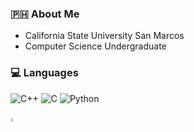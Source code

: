 ### 🇵🇭 About Me
- California State University San Marcos
- Computer Science Undergraduate

### 💻 Languages
![C++](https://img.shields.io/badge/-C++-000?&logo=c%2b%2b&logoColor=00599C)
![C](https://img.shields.io/badge/-C-000?&logo=C)
![Python](https://img.shields.io/badge/-Python-000?&logo=Python)

[<img src="https://img.icons8.com/color/48/000000/linkedin.png" width="3.5%"/>](https://www.linkedin.com/in/efelicidario/)  &nbsp;

<!--
**efelicidario/efelicidario** is a ✨ _special_ ✨ repository because its `README.md` (this file) appears on your GitHub profile.

Here are some ideas to get you started:

- 🔭 I’m currently working on ...
- 🌱 I’m currently learning ...
- 👯 I’m looking to collaborate on ...
- 🤔 I’m looking for help with ...
- 💬 Ask me about ...
- 📫 How to reach me: ...
- ⚡ Fun fact: ...
-->
